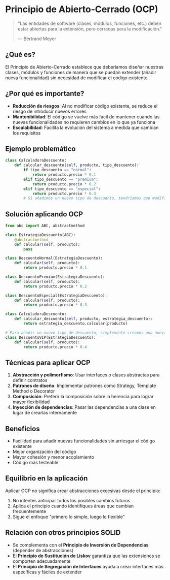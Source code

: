 # Principio de Abierto-Cerrado (OCP)

> "Las entidades de software (clases, módulos, funciones, etc.) deben estar abiertas para la extensión, pero cerradas para la modificación."
> 
> — Bertrand Meyer

## ¿Qué es?

El Principio de Abierto-Cerrado establece que deberíamos diseñar nuestras clases, módulos y funciones de manera que se puedan extender (añadir nueva funcionalidad) sin necesidad de modificar el código existente.

## ¿Por qué es importante?

- **Reducción de riesgos**: Al no modificar código existente, se reduce el riesgo de introducir nuevos errores
- **Mantenibilidad**: El código se vuelve más fácil de mantener cuando las nuevas funcionalidades no requieren cambios en lo que ya funciona
- **Escalabilidad**: Facilita la evolución del sistema a medida que cambian los requisitos

## Ejemplo problemático

```python
class CalculadoraDescuento:
    def calcular_descuento(self, producto, tipo_descuento):
        if tipo_descuento == "normal":
            return producto.precio * 0.1
        elif tipo_descuento == "premium":
            return producto.precio * 0.2
        elif tipo_descuento == "especial":
            return producto.precio * 0.3
        # Si añadimos un nuevo tipo de descuento, tendríamos que modificar esta clase
```

## Solución aplicando OCP

```python
from abc import ABC, abstractmethod

class EstrategiaDescuento(ABC):
    @abstractmethod
    def calcular(self, producto):
        pass

class DescuentoNormal(EstrategiaDescuento):
    def calcular(self, producto):
        return producto.precio * 0.1

class DescuentoPremium(EstrategiaDescuento):
    def calcular(self, producto):
        return producto.precio * 0.2

class DescuentoEspecial(EstrategiaDescuento):
    def calcular(self, producto):
        return producto.precio * 0.3

class CalculadoraDescuento:
    def calcular_descuento(self, producto, estrategia_descuento):
        return estrategia_descuento.calcular(producto)

# Para añadir un nuevo tipo de descuento, simplemente creamos una nueva clase:
class DescuentoVIP(EstrategiaDescuento):
    def calcular(self, producto):
        return producto.precio * 0.4
```

## Técnicas para aplicar OCP

1. **Abstracción y polimorfismo**: Usar interfaces o clases abstractas para definir contratos
2. **Patrones de diseño**: Implementar patrones como Strategy, Template Method o Decorator
3. **Composición**: Preferir la composición sobre la herencia para lograr mayor flexibilidad
4. **Inyección de dependencias**: Pasar las dependencias a una clase en lugar de crearlas internamente

## Beneficios

- Facilidad para añadir nuevas funcionalidades sin arriesgar el código existente
- Mejor organización del código
- Mayor cohesión y menor acoplamiento
- Código más testeable

## Equilibrio en la aplicación

Aplicar OCP no significa crear abstracciones excesivas desde el principio:

1. No intentes anticipar todos los posibles cambios futuros
2. Aplica el principio cuando identifiques áreas que cambian frecuentemente
3. Sigue el enfoque "primero lo simple, luego lo flexible"

## Relación con otros principios SOLID

- Se complementa con el **Principio de Inversión de Dependencias** (depender de abstracciones)
- El **Principio de Sustitución de Liskov** garantiza que las extensiones se comporten adecuadamente
- El **Principio de Segregación de Interfaces** ayuda a crear interfaces más específicas y fáciles de extender 